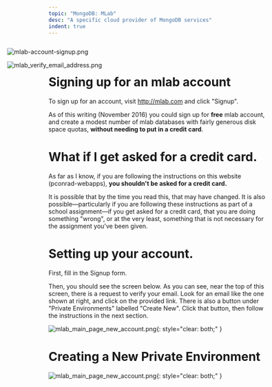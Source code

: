 ```yaml
---
topic: "MongoDB: MLab"
desc: "A specific cloud provider of MongoDB services"
indent: true
---
```


<div style="display:none;">
https://pconrad-webapps.github.io/topics/mongodb_mlab
</div>

<div style="float: right; width: 600px;" markdown="1">

![mlab-account-signup.png](mlab-account-signup.png)

![mlab_verify_email_address.png](mlab_verify_email_address.png)

</div>

# Signing up for an mlab account

To sign up for an account, visit  <http://mlab.com> and click "Signup".

As of this writing (November 2016) you could sign up for <b>free</b> mlab account, and create a modest number of mlab databases with
fairly generous disk space quotas, <b>without needing to put in a credit card</b>. 

# What if I get asked for a credit card.

As far as I know, if you are following the instructions on this website (pconrad-webapps), <b>you shouldn't be asked for a credit card.</b>

It is possible that by the time you read this, that may have changed.   It is also possible&mdash;particularly if you are following these
instructions as part of a school assignment&mdash;if you get asked for a credit card, that you
are doing something "wrong", or at the very least, something that is not necessary for the assignment you've been given.

# Setting up your account.

First, fill in the Signup form.

Then, you should see the screen below.   As you can see, near the top of this screen, there is a request to verify your email.
Look for an email like the one shown at right, and click on the provided link.  There is also a button under "Private Environments" labelled "Create New".  Click that button, then follow the instructions in the next section.

![mlab_main_page_new_account.png](mlab_main_page_new_account.png){: style="clear: both;" }

# Creating a New Private Environment

![mlab_main_page_new_account.png](mlab_main_page_new_account.png){: style="clear: both;" }



